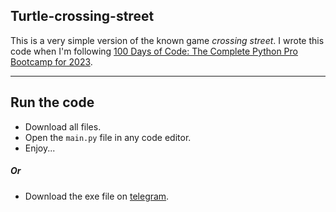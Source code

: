 ## Turtle-crossing-street
This is a very simple version of the known game _crossing street_.
I wrote this code when I'm following [100 Days of Code: The Complete Python Pro Bootcamp for 2023](https://](https://www.udemy.com/course/100-days-of-code/?src=sac&kw=100+d+of+py)).

----------

## Run the code
- Download all files.
- Open the `main.py` file in any code editor.
- Enjoy...
##### Or
- Download the exe file on [telegram](https://t.me/E_1_E_all/4).
